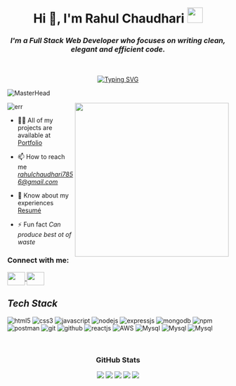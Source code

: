 <h1 align="center">Hi 👋, I'm Rahul Chaudhari <img
        src="https://camo.githubusercontent.com/d3359cb00ab0b5ed8f2e1fe3fceb4fbaf3b614340f8c0db99c17b9f50b351770/68747470733a2f2f656d6f6a69732e736c61636b6d6f6a69732e636f6d2f656d6f6a69732f696d616765732f313533313834393433302f343234362f626c6f622d73756e676c61737365732e6769663f31353331383439343330"
        width="35"></h1>

<!----------------------------------- About Section ------------------------------------>

<h3 align="center"><i>I'm a Full Stack Web Developer who focuses on writing clean, elegant and efficient code.</i> </h3>
<br>

<!----------------------------------- Profile View Section ------------------------------------>

<br>
<div align="center">
    <a href="https://git.io/typing-svg"><img
            src="https://readme-typing-svg.demolab.com?font=Fira+Code&size=27&pause=1000&color=blue &width=470&lines=Hello+Fellow+%3C%2FDevelopers%3E;if(brain!%3Dempty)+keepCoding()+;else++orderCoffee()+"
            alt="Typing SVG" /></a>
    <!-- [![Typing SVG](https://readme-typing-svg.demolab.com?font=Fira+Code&pause=1000&width=435&lines=Hello+Fellow+%3C%2FDevelopers%3E;if(brain+!%3D+empty)+%7B++keepCoding()++%7D+;else+%7B++orderCoffee()++%7D)](https://git.io/typing-svg) -->
</div>

![MasterHead](https://miro.medium.com/max/1400/1*OxT7UjIwhklKE8d8SFyo7g.gif)

<img src="https://static.wixstatic.com/media/191815_5d9d3ff1ad894e96a2f0a86681563555~mv2.gif" width="350px"
    align="right">

<p align="left"> <img
        src="https://komarev.com/ghpvc/?username=chaudhari014&label=Profile%20views&color=0e75b6&style=flat"
        alt="err" /> </p>

- 👨‍💻 All of my projects are available at [Portfolio](https://chaudhari014.github.io/)

- 📫 How to reach me *rahulchaudhari7856@gmail.com*

- 📄 Know about my experiences
[Resumé](https://drive.google.com/file/d/16gwOIAO0kfstcuZ0ATECY5dY22Km6GxN/view?usp=sharing)

- ⚡ Fun fact *Can produce best ot of waste*


<h3 align="left">Connect with me:</h3>
<p align="left">
    <a href="https://www.linkedin.com/in/rahul-chaudhari-52718a273/" target="blank">
        <img align="center"
            src="https://raw.githubusercontent.com/rahuldkjain/github-profile-readme-generator/master/src/images/icons/Social/linked-in-alt.svg"
            alt="" height="30" width="40" />
    </a>
    <a href="https://twitter.com/RahulCh51024224" target="blank"><img align="center"
            src="https://raw.githubusercontent.com/rahuldkjain/github-profile-readme-generator/master/src/images/icons/Social/twitter.svg"
            alt="" height="30" width="40" /></a>
</p>


<h2><i>Tech Stack</i></h2>
<p>
    <img src="https://img.shields.io/badge/HTML5-E34F26?style=for-the-badge&logo=html5&logoColor=white" alt="html5" />
    <img src="https://img.shields.io/badge/CSS3-1572B6?style=for-the-badge&logo=css3&logoColor=white" alt="css3" />
    <img src="https://img.shields.io/badge/JavaScript-323330?style=for-the-badge&logo=javascript&logoColor=F7DF1E" alt="javascript" />
    <img src="https://img.shields.io/badge/Node.js-339933?style=for-the-badge&logo=nodedotjs&logoColor=white" alt="nodejs" />
    <img src="https://img.shields.io/badge/Express.js-000000?style=for-the-badge&logo=express&logoColor=white" alt="expressjs" />
    <img src="https://img.shields.io/badge/MongoDB-4EA94B?style=for-the-badge&logo=mongodb&logoColor=white" alt="mongodb" />
    <img src="https://img.shields.io/badge/npm-CB3837?style=for-the-badge&logo=npm&logoColor=white" alt="npm" />
    <img src="https://img.shields.io/badge/Postman-FF6C37?style=for-the-badge&logo=Postman&logoColor=white" alt="postman" />
    <img src="https://img.shields.io/badge/Git-f44d27?style=for-the-badge&logo=git&logoColor=white" alt="git" />
    <img src="https://img.shields.io/badge/GitHub-100000?style=for-the-badge&logo=github&logoColor=white" alt="github" />
    <img src="https://img.shields.io/badge/React-20232A?style=for-the-badge&logo=react&logoColor=61DAFB" alt="reactjs" />
    <img src="https://img.shields.io/badge/AWS-232F3E?style=for-the-badge&logo=amazon-aws&logoColor=FF9900" alt="AWS" />
    <img src="https://img.shields.io/badge/MySQL-4479A1?style=for-the-badge&logo=mysql&logoColor=white" alt="Mysql" />
    <img src="https://img.shields.io/badge/LLD-FF5733?style=for-the-badge&logo=visual-studio-code&logoColor=white" alt="Mysql" />
    <img src="https://img.shields.io/badge/Redis-DC382D?style=for-the-badge&logo=redis&logoColor=white" alt="Mysql" />
</p>
<br>

<div>
    <h3 align="center">GitHub Stats</h3>
    <p align="center">
        <img
            src="http://github-profile-summary-cards.vercel.app/api/cards/profile-details?username=chaudhari014&theme=github_dark">
        <img
            src="http://github-profile-summary-cards.vercel.app/api/cards/repos-per-language?username=chaudhari014&theme=github_dark">
        <img
            src="http://github-profile-summary-cards.vercel.app/api/cards/most-commit-language?username=chaudhari014&theme=github_dark">
        <img
            src="http://github-profile-summary-cards.vercel.app/api/cards/stats?username=chaudhari014&theme=github_dark">
        <img
            src="http://github-profile-summary-cards.vercel.app/api/cards/productive-time?username=chaudhari014&theme=github_dark&utcOffset=8">
    </p>
</div>
